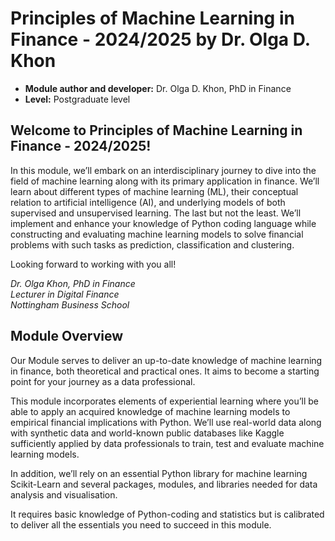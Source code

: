 # Principles of Machine Learning in Finance - 2024/2025 by Dr. Olga D. Khon

* **Module author and developer:** Dr. Olga D. Khon, PhD in Finance
* **Level:** Postgraduate level

## Welcome to Principles of Machine Learning in Finance - 2024/2025!
In this module, we’ll embark on an interdisciplinary journey to dive into the field of machine learning along with its primary application in finance.
We’ll learn about different types of machine learning (ML), their conceptual  relation to artificial intelligence (AI), and underlying models of both supervised and unsupervised learning.
The last but not the least. We’ll implement and enhance your knowledge of Python coding language while constructing and evaluating machine learning models to solve financial problems with such tasks as prediction, classification and clustering.

Looking forward to working with you all!

*Dr. Olga Khon, PhD in Finance* \
*Lecturer in Digital Finance* \
*Nottingham Business School*


## Module Overview

Our Module serves to deliver an up-to-date knowledge of machine learning in finance, both theoretical and practical ones. It aims to become a starting point for your journey as a data professional.

This module incorporates elements of experiential learning where you’ll be able to apply an acquired knowledge of machine learning models to empirical financial implications with Python.
We’ll use real-world data along with synthetic data and world-known public databases like Kaggle sufficiently applied by data professionals to train, test and evaluate machine learning models.

In addition, we’ll rely on an essential Python library for machine learning Scikit-Learn and several packages, modules, and libraries needed for data analysis and visualisation.

It requires basic knowledge of Python-coding and statistics but is calibrated to deliver all the essentials you need to succeed in this module.
